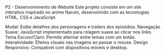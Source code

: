 P2 - Desenvolvimento de Website
Este projeto consiste em um site interativo inspirado no anime Naruto, desenvolvido com as tecnologias HTML, CSS e JavaScript.

Modal: Exibe detalhes dos personagens e trailers dos episódios.
Navegação Suave: JavaScript implementado para rolagem suave ao clicar nos links.
Tema Escuro/Claro: Permite alternar entre temas com um botão.
Interatividade: Efeitos visuais nas imagens ao passar o mouse.
Design Responsivo: Compatível com dispositivos móveis e desktop.
